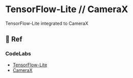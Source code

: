 # TensorFlow-Lite // CameraX

TensorFlow-Lite integrated to CameraX

## 🔗 Ref

### CodeLabs
- [TensorFlow-Lite](https://developers.google.com/codelabs/tflite-object-detection-android)
- [CameraX](https://developer.android.com/codelabs/camerax-getting-started)